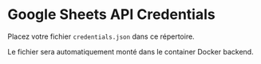 # Google Sheets API Credentials

Placez votre fichier `credentials.json` dans ce répertoire.

Le fichier sera automatiquement monté dans le container Docker backend.
